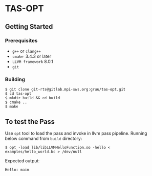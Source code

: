 # TAS-OPT

## Getting Started

### Prerequisites

* `g++` or `clang++`
* `cmake `3.4.3 or later
* `LLVM framework` 8.0.1
* `git`

### Building

```
$ git clone git-rts@gitlab.mpi-sws.org:gruu/tas-opt.git
$ cd tas-opt
$ mkdir build && cd build
$ cmake ..
$ make
```

## To test the Pass

Use `opt` tool to load the pass and invoke in llvm pass pipeline.
Running below command from `build` directory:

```
$ opt -load lib/libLLVMHelloFunction.so -hello < examples/hello_world.bc > /dev/null 
```
Expected output:

```
Hello: main
```
